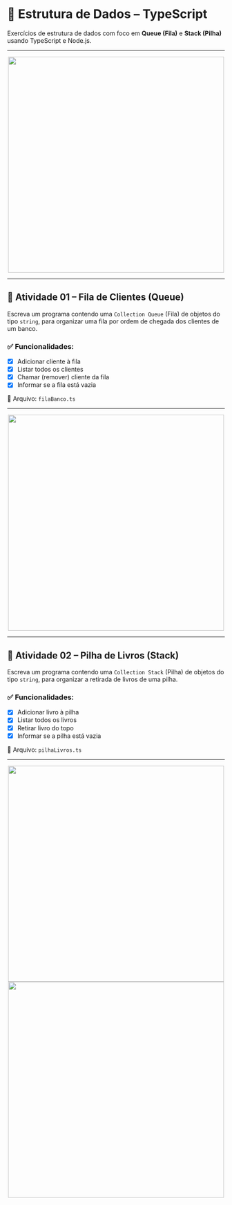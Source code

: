 # 📘 Estrutura de Dados – TypeScript

Exercícios de estrutura de dados com foco em **Queue (Fila)** e **Stack (Pilha)** usando TypeScript e Node.js.

---

<div align="center">
  <img src="https://github.com/user-attachments/assets/30c0b4a9-b6d9-4704-9be1-10ae4003adba" width="500"/>
</div>

---

## 📘 Atividade 01 – Fila de Clientes (Queue)

Escreva um programa contendo uma `Collection Queue` (Fila) de objetos do tipo `string`, para organizar uma fila por ordem de chegada dos clientes de um banco.

### ✅ Funcionalidades:

- [x] Adicionar cliente à fila
- [x] Listar todos os clientes
- [x] Chamar (remover) cliente da fila
- [x] Informar se a fila está vazia

📄 Arquivo: `filaBanco.ts`

---

<div align="center">
  <img src="https://github.com/user-attachments/assets/e9860b25-4bb9-480f-b84e-7cdbcb19fef4" width="500"/>
</div>

---

## 📘 Atividade 02 – Pilha de Livros (Stack)

Escreva um programa contendo uma `Collection Stack` (Pilha) de objetos do tipo `string`, para organizar a retirada de livros de uma pilha.

### ✅ Funcionalidades:

- [x] Adicionar livro à pilha
- [x] Listar todos os livros
- [x] Retirar livro do topo
- [x] Informar se a pilha está vazia

📄 Arquivo: `pilhaLivros.ts`

---

<div align="center">
  <img src="https://github.com/user-attachments/assets/962d1205-6023-4edd-af42-8202534bc257" width="500"/>
  <br/>
  <img src="https://github.com/user-attachments/assets/4632417f-ebc8-4ca3-be1e-7b5e5c0b61bf" width="500"/>
</div>

